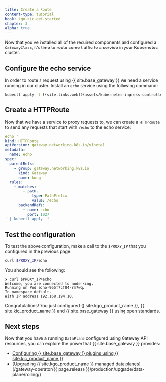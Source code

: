 ```yaml
---
title: Create a Route
content-type: tutorial
book: kgo-kic-get-started
chapter: 3
alpha: true
---
```


Now that you've installed all of the required components and configured a `GatewayClass`, it's time to route some traffic to a service in your Kubernetes cluster.

## Configure the echo service

In order to route a request using {{ site.base_gateway }} we need a service running in our cluster. Install an `echo` service using the following command:

```bash
kubectl apply -f {{site.links.web}}/assets/kubernetes-ingress-controller/examples/echo-service.yaml
```

## Create a HTTPRoute

Now that we have a service to proxy requests to, we can create a `HTTPRoute` to send any requests that start with `/echo` to the echo service:

```yaml
echo '
kind: HTTPRoute
apiVersion: gateway.networking.k8s.io/v1beta1
metadata:
  name: echo
spec:
  parentRefs:
    - group: gateway.networking.k8s.io
      kind: Gateway
      name: kong
  rules:
    - matches:
        - path:
            type: PathPrefix
            value: /echo
      backendRefs:
        - name: echo
          port: 1027
' | kubectl apply -f -
```

## Test the configuration

To test the above configuration, make a call to the `$PROXY_IP` that you configured in the previous page:

```bash
curl $PROXY_IP/echo
```

You should see the following:

```
❯ curl $PROXY_IP/echo
Welcome, you are connected to node king.
Running on Pod echo-965f7cf84-rm7wq.
In namespace default.
With IP address 192.168.194.10.
```

Congratulations! You just configured {{ site.kgo_product_name }}, {{ site.kic_product_name }} and {{ site.base_gateway }} using open standards.

## Next steps

Now that you have a running `DataPlane` configured using Gateway API resources, you can explore the power that {{ site.base_gateway }}  provides:

* [Configuring {{ site.base_gateway }} plugins using {{ site.kic_product_name }}](kubernetes-ingress-controller/latest/guides/using-kongplugin-resource/)
* [Upgrading {{ site.kgo_product_name }} managed data planes](/gateway-operator/{{ page.release }}/production/upgrade/data-plane/rolling/)